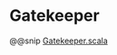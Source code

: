 # Gatekeeper

@@snip [Gatekeeper.scala](../../../../../example/src/main/scala/ocaps/example/Gatekeeper.scala)
